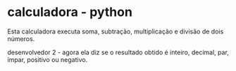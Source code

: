 # calculadora - python
Esta calculadora executa soma, subtração, multiplicação e divisão de dois números.


desenvolvedor 2 - agora ela diz se o resultado obtido é inteiro, decimal, par, ímpar, positivo ou negativo.
